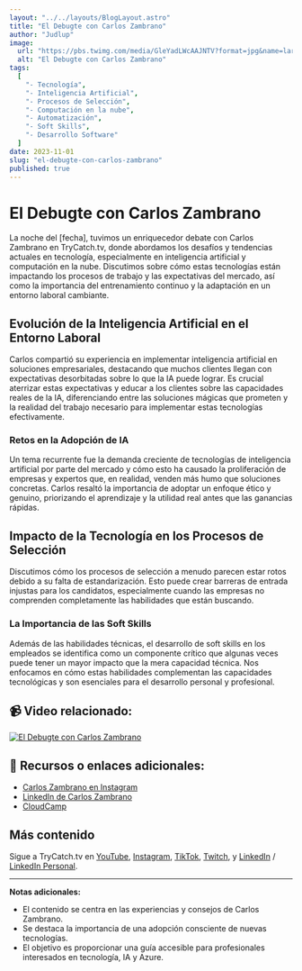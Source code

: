 ```yaml
---
layout: "../../layouts/BlogLayout.astro"
title: "El Debugte con Carlos Zambrano"
author: "Judlup"
image:
  url: "https://pbs.twimg.com/media/GleYadLWcAAJNTV?format=jpg&name=large"
  alt: "El Debugte con Carlos Zambrano"
tags:
  [
    "- Tecnología",
    "- Inteligencia Artificial",
    "- Procesos de Selección",
    "- Computación en la nube",
    "- Automatización",
    "- Soft Skills",
    "- Desarrollo Software"
  ]
date: 2023-11-01
slug: "el-debugte-con-carlos-zambrano"
published: true
---
```


# El Debugte con Carlos Zambrano

La noche del [fecha], tuvimos un enriquecedor debate con Carlos Zambrano en TryCatch.tv, donde abordamos los desafíos y tendencias actuales en tecnología, especialmente en inteligencia artificial y computación en la nube. Discutimos sobre cómo estas tecnologías están impactando los procesos de trabajo y las expectativas del mercado, así como la importancia del entrenamiento continuo y la adaptación en un entorno laboral cambiante.

## Evolución de la Inteligencia Artificial en el Entorno Laboral

Carlos compartió su experiencia en implementar inteligencia artificial en soluciones empresariales, destacando que muchos clientes llegan con expectativas desorbitadas sobre lo que la IA puede lograr. Es crucial aterrizar estas expectativas y educar a los clientes sobre las capacidades reales de la IA, diferenciando entre las soluciones mágicas que prometen y la realidad del trabajo necesario para implementar estas tecnologías efectivamente.

### Retos en la Adopción de IA

Un tema recurrente fue la demanda creciente de tecnologías de inteligencia artificial por parte del mercado y cómo esto ha causado la proliferación de empresas y expertos que, en realidad, venden más humo que soluciones concretas. Carlos resaltó la importancia de adoptar un enfoque ético y genuino, priorizando el aprendizaje y la utilidad real antes que las ganancias rápidas.

## Impacto de la Tecnología en los Procesos de Selección

Discutimos cómo los procesos de selección a menudo parecen estar rotos debido a su falta de estandarización. Esto puede crear barreras de entrada injustas para los candidatos, especialmente cuando las empresas no comprenden completamente las habilidades que están buscando.

### La Importancia de las Soft Skills

Además de las habilidades técnicas, el desarrollo de soft skills en los empleados se identifica como un componente crítico que algunas veces puede tener un mayor impacto que la mera capacidad técnica. Nos enfocamos en cómo estas habilidades complementan las capacidades tecnológicas y son esenciales para el desarrollo personal y profesional.

## 📹 Video relacionado:

[![El Debugte con Carlos Zambrano](https://img.youtube.com/vi/VUy_VJs9QxA/0.jpg)](https://www.youtube.com/live/VUy_VJs9QxA?si=y6hQhs-9sl2iT02h "El Debugte con Carlos Zambrano")

## 🔗 Recursos o enlaces adicionales:

- [Carlos Zambrano en Instagram](https://www.instagram.com/czam01/)
- [LinkedIn de Carlos Zambrano](https://www.linkedin.com/in/carlos-zambrano-aws/)
- [CloudCamp](https://www.cloudcamp.la/)

## Más contenido

Sigue a TryCatch.tv en [YouTube](https://www.youtube.com/trycatch_tv), [Instagram](https://www.instagram.com/trycatch_tv/), [TikTok](https://www.tiktok.com/@trycatch.tv), [Twitch](https://www.twitch.tv/trycatch_tv), y [LinkedIn](https://www.linkedin.com/company/trycatch-tv) / [LinkedIn Personal](https://www.linkedin.com/in/judlup/).

---

**Notas adicionales:**
- El contenido se centra en las experiencias y consejos de Carlos Zambrano.
- Se destaca la importancia de una adopción consciente de nuevas tecnologías.
- El objetivo es proporcionar una guía accesible para profesionales interesados en tecnología, IA y Azure.
